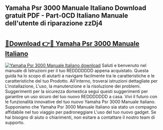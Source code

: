 ## Yamaha Psr 3000 Manuale Italiano Download gratuit PDF - Part-0CD Italiano Manuale dell'utente di riparazione zzDj4

# <h2><a href="http://dfe6nu.blite.top/?on=Yamaha+Psr+3000+Manuale+Italiano">🔗Download 👉🔴 Yamaha Psr 3000 Manuale Italiano</a></h2>

[![Yamaha Psr 3000 Manuale Italiano download](https://i.imgur.com/lujVjoI.png)](http://dfe6nu.blite.top/?on=Yamaha+Psr+3000+Manuale+Italiano)
Saluti e benvenuto nel manuale di Istruzioni per il tuo REDDDDDDD appena acquistato. Questa guida ha lo scopo di aiutarti a navigare facilmente tra le caratteristiche e le caratteristiche del tuo Prodotto. All'interno, troverai istruzioni dettagliate per L'installazione, L'uso, la manutenzione e la risoluzione dei problemi. Suggerimenti per la sicurezza domestica segui questi suggerimenti per garantire un uso sicuro del tuo nuovo REDDDDDDD a casa. Vivi il futuro con le funzionalità innovative del tuo nuovo Yamaha Psr 3000 Manuale Italiano. Supponiamo che Yamaha Psr 3000 Manuale Italiano sia stato un compagno affidabile nel tuo viaggio per padroneggiare L'uso del tuo nuovo gadget. Se hai bisogno di aiuto o chiarimenti, non esitare a contattare il nostro team di supporto.
